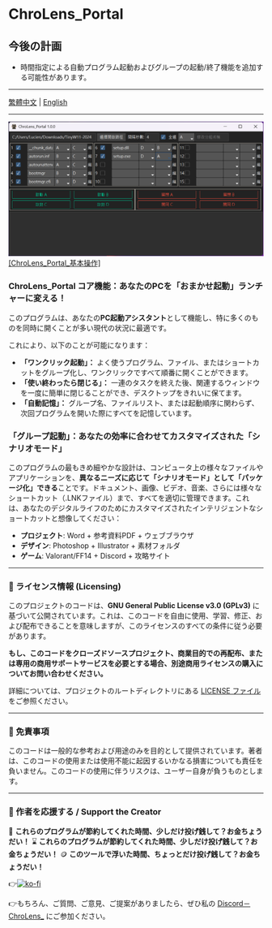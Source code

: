 # ChroLens_Portal
## 今後の計画
* 時間指定による自動プログラム起動およびグループの起動/終了機能を追加する可能性があります。
---

[繁體中文](README.md) | [English](README_EN.md)

---
![ChroLens_Portal_Basic_Operations](pic01.png)
[[ChroLens_Portal_基本操作]](https://player.vimeo.com/video/1087659485?h=83487a7ea9)
### ChroLens_Portal コア機能：あなたのPCを「おまかせ起動」ランチャーに変える！

このプログラムは、あなたの**PC起動アシスタント**として機能し、特に多くのものを同時に開くことが多い現代の状況に最適です。

これにより、以下のことが可能になります：

* **「ワンクリック起動」：** よく使うプログラム、ファイル、またはショートカットをグループ化し、ワンクリックですべて順番に開くことができます。
* **「使い終わったら閉じる」：** 一連のタスクを終えた後、関連するウィンドウを一度に簡単に閉じることができ、デスクトップをきれいに保てます。
* **「自動記憶」：** グループ名、ファイルリスト、または起動順序に関わらず、次回プログラムを開いた際にすべてを記憶しています。

### 「グループ起動」：あなたの効率に合わせてカスタマイズされた「シナリオモード」

このプログラムの最もきめ細やかな設計は、コンピュータ上の様々なファイルやアプリケーションを、**異なるニーズに応じて「シナリオモード」として「パッケージ化」できる**ことです。ドキュメント、画像、ビデオ、音楽、さらには様々なショートカット（.LNKファイル）まで、すべてを適切に管理できます。これは、あなたのデジタルライフのためにカスタマイズされたインテリジェントなショートカットと想像してください：

* **プロジェクト**: Word + 参考資料PDF + ウェブブラウザ
* **デザイン**: Photoshop + Illustrator + 素材フォルダ
* **ゲーム**: Valorant/FF14 + Discord + 攻略サイト

---

### 📄 ライセンス情報 (Licensing)

このプロジェクトのコードは、**GNU General Public License v3.0 (GPLv3)** に基づいて公開されています。これは、このコードを自由に使用、学習、修正、および配布できることを意味しますが、このライセンスのすべての条件に従う必要があります。

**もし、このコードをクローズドソースプロジェクト、商業目的での再配布、または専用の商用サポートサービスを必要とする場合、別途商用ライセンスの購入についてお問い合わせください。**

詳細については、プロジェクトのルートディレクトリにある [LICENSE ファイル](LICENSE) をご参照ください。

---

### 📄  免責事項
このコードは一般的な参考および用途のみを目的として提供されています。著者は、このコードの使用または使用不能に起因するいかなる損害についても責任を負いません。このコードの使用に伴うリスクは、ユーザー自身が負うものとします。

---

### 💸 作者を応援する / Support the Creator

🧠 **これらのプログラムが節約してくれた時間、少しだけ投げ銭して？お金ちょうだい！**
⌛ **これらのプログラムが節約してくれた時間、少しだけ投げ銭して？お金ちょうだい！**
🪙 **このツールで浮いた時間、ちょっとだけ投げ銭して？お金ちょうだい！**

👉[![ko-fi](https://ko-fi.com/img/githubbutton_sm.svg)](https://ko-fi.com/B0B51FBVA8)

👉もちろん、ご質問、ご意見、ご提案がありましたら、ぜひ私の [Discord－ChroLens_](https://discord.gg/72Kbs4WPPn) にご参加ください。
